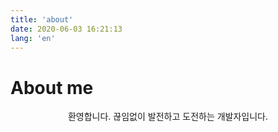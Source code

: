 ```yaml
---
title: 'about'
date: 2020-06-03 16:21:13
lang: 'en'
---
```


# About me

<div align="center">

환영합니다. 끊임없이 발전하고 도전하는 개발자입니다.

</div>
